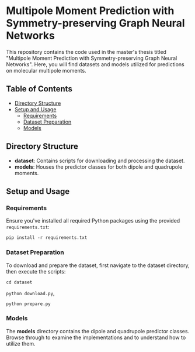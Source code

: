 # Multipole Moment Prediction with Symmetry-preserving Graph Neural Networks

This repository contains the code used in the master's thesis titled "Multipole Moment Prediction with Symmetry-preserving Graph Neural Networks". Here, you will find datasets and models utilized for predictions on molecular multipole moments.

## Table of Contents
- [Directory Structure](#directory-structure)
- [Setup and Usage](#setup-and-usage)
    - [Requirements](#requirements)
    - [Dataset Preparation](#dataset-preparation)
    - [Models](#models)

## Directory Structure

* **dataset**: Contains scripts for downloading and processing the dataset.
* **models**: Houses the predictor classes for both dipole and quadrupole moments.

## Setup and Usage

### Requirements

Ensure you've installed all required Python packages using the provided `requirements.txt`:

`pip install -r requirements.txt`

### Dataset Preparation

To download and prepare the dataset, first navigate to the dataset directory, then execute the scripts:

`cd dataset`

`python download.py`,

`python prepare.py`

### Models
The  **models** directory contains the dipole and quadrupole predictor classes. Browse through to examine the implementations and to understand how to utilize them.